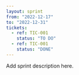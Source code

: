 ```yaml
---
layout: sprint
from: "2022-12-17"
to: "2022-12-31"
tickets:
  - ref: TIC-001
    status: "TO DO"
  - ref: TIC-001
    status: "DONE"
---
```


Add sprint description here.
